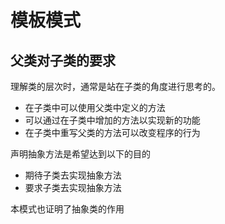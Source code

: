 # 模板模式

## 父类对子类的要求

理解类的层次时，通常是站在子类的角度进行思考的。

- 在子类中可以使用父类中定义的方法
- 可以通过在子类中增加的方法以实现新的功能
- 在子类中重写父类的方法可以改变程序的行为

声明抽象方法是希望达到以下的目的

- 期待子类去实现抽象方法
- 要求子类去实现抽象方法

本模式也证明了抽象类的作用
